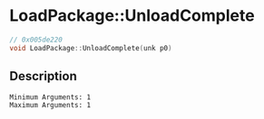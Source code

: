 # LoadPackage::UnloadComplete
```c
// 0x005de220
void LoadPackage::UnloadComplete(unk p0)
```
## Description
```
Minimum Arguments: 1
Maximum Arguments: 1
```
